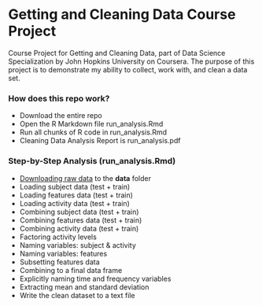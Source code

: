 # Getting and Cleaning Data Course Project
Course Project for Getting and Cleaning Data, part of Data Science Specialization by John Hopkins University on Coursera. The purpose of this project is to demonstrate my ability to collect, work with, and clean a data set.

### How does this repo work?
 * Download the entire repo
 * Open the R Markdown file run_analysis.Rmd
 * Run all chunks of R code in run_analysis.Rmd
 * Cleaning Data Analysis Report is run_analysis.pdf
 
### Step-by-Step Analysis (run_analysis.Rmd)
 * <a href="https://d396qusza40orc.cloudfront.net/getdata%2Fprojectfiles%2FUCI%20HAR%20Dataset.zip">Downloading raw data</a> to the **data** folder
 * Loading subject data (test + train)
 * Loading features data (test + train)
 * Loading activity data (test + train)
 * Combining subject data (test + train)
 * Combining features data (test + train)
 * Combining activity data (test + train)
 * Factoring activity levels
 * Naming variables: subject & activity
 * Naming variables: features
 * Subsetting features data
 * Combining to a final data frame
 * Explicitly naming time and frequency variables
 * Extracting mean and standard deviation
 * Write the clean dataset to a text file
